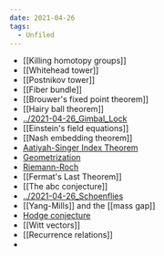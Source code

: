 ```yaml
---
date: 2021-04-26
tags: 
  - Unfiled
---
```



- [[Killing homotopy groups]]
- [[Whitehead tower]]
- [[Postnikov tower]]
- [[Fiber bundle]]
- [[Brouwer's fixed point theorem]]
- [[Hairy ball theorem]]
- [../2021-04-26_Gimbal_Lock](../2021-04-26_Gimbal_Lock.md)
- [[Einstein's field equations]]
- [[Nash embedding theorem]]
- [Aatiyah-Singer Index Theorem](Aatiyah-Singer%20Index%20Theorem)
- [Geometrization](../Geometrization.md)
- [Riemann-Roch](Riemann-Roch)
- [[Fermat's Last Theorem]]
- [[The abc conjecture]]
- [../2021-04-26_Schoenflies](../2021-04-26_Schoenflies.md)
- [[Yang-Mills]] and the [[mass gap]]
- [Hodge conjecture](Hodge%20conjecture)
- [[Witt vectors]]
- [[Recurrence relations]]
- 